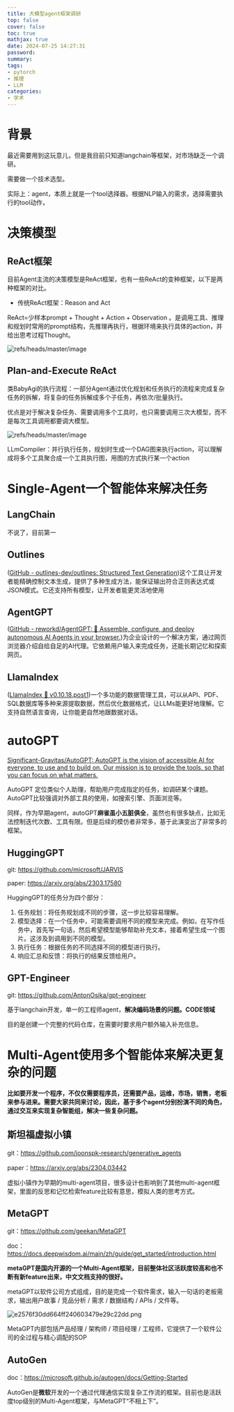```yaml
---
title: 大模型agent框架调研
top: false
cover: false
toc: true
mathjax: true
date: 2024-07-25 14:27:31
password:
summary:
tags:
- pytorch
- 推理
- LLM
categories:
- 学术
---
```




# 背景

最近需要用到这玩意儿，但是我目前只知道langchain等框架，对市场缺乏一个调研。

需要做一个技术选型。

实际上：agent，本质上就是一个tool选择器。根据NLP输入的需求，选择需要执行的tool动作，



# 决策模型



## ReAct框架

目前Agent主流的决策模型是ReAct框架，也有一些ReAct的变种框架，以下是两种框架的对比。



- 传统ReAct框架：Reason and Act



ReAct=少样本prompt + Thought + Action + Observation 。是调用工具、推理和规划时常用的prompt结构，先推理再执行，根据环境来执行具体的action，并给出思考过程Thought。



![refs/heads/master/image](https://raw.githubusercontent.com/kengerlwl/kengerlwl.github.io/refs/heads/master/image/2af73fc674bc1670e2bbb53830958266/ff8a902d9f6ce504309c32968ef5ba9d.png)



## Plan-and-Execute ReAct



类BabyAgi的执行流程：一部分Agent通过优化规划和任务执行的流程来完成复杂任务的拆解，将复杂的任务拆解成多个子任务，再依次/批量执行。



优点是对于解决复杂任务、需要调用多个工具时，也只需要调用三次大模型，而不是每次工具调用都要调大模型。



![refs/heads/master/image](https://raw.githubusercontent.com/kengerlwl/kengerlwl.github.io/refs/heads/master/image/2af73fc674bc1670e2bbb53830958266/634ae8defb304246f81912feb855a5e9.jpeg)

LLmCompiler：并行执行任务，规划时生成一个DAG图来执行action，可以理解成将多个工具聚合成一个工具执行图，用图的方式执行某一个action





# Single-Agent一个智能体来解决任务

## LangChain 

不说了，目前第一

## Outlines

([GitHub - outlines-dev/outlines: Structured Text Generation](https://github.com/outlines-dev/outlines))这个工具让开发者能精确控制文本生成，提供了多种生成方法，能保证输出符合正则表达式或JSON模式。它还支持所有模型，让开发者能更灵活地使用

## AgentGPT

([GitHub - reworkd/AgentGPT: 🤖 Assemble, configure, and deploy autonomous AI Agents in your browser.](https://github.com/reworkd/AgentGPT))为企业设计的一个解决方案，通过网页浏览器介绍自给自足的AI代理。它依赖用户输入来完成任务，还能长期记忆和探索网页。

## LlamaIndex 

([LlamaIndex 🦙 v0.10.18.post1](https://docs.llamaindex.ai/en/stable/))一个多功能的数据管理工具，可以从API、PDF、SQL数据库等多种来源提取数据，然后优化数据格式，让LLMs能更好地理解。它支持自然语言查询，让你能更自然地跟数据对话。

# autoGPT

[Significant-Gravitas/AutoGPT: AutoGPT is the vision of accessible AI for everyone, to use and to build on. Our mission is to provide the tools, so that you can focus on what matters.](https://github.com/Significant-Gravitas/AutoGPT)

AutoGPT 定位类似个人助理，帮助用户完成指定的任务，如调研某个课题。AutoGPT比较强调对外部工具的使用，如搜索引擎、页面浏览等。

同样，作为早期agent，autoGPT**麻雀虽小五脏俱全**，虽然也有很多缺点，比如无法控制迭代次数、工具有限。但是后续的模仿者非常多，基于此演变出了非常多的框架。

## HuggingGPT

git: https://github.com/microsoft/JARVIS

paper: https://arxiv.org/abs/2303.17580

HuggingGPT的任务分为四个部分：

1. 任务规划：将任务规划成不同的步骤，这一步比较容易理解。
2. 模型选择：在一个任务中，可能需要调用不同的模型来完成。例如，在写作任务中，首先写一句话，然后希望模型能够帮助补充文本，接着希望生成一个图片。这涉及到调用到不同的模型。
3. 执行任务：根据任务的不同选择不同的模型进行执行。
4. 响应汇总和反馈：将执行的结果反馈给用户。







## GPT-Engineer

git: https://github.com/AntonOsika/gpt-engineer

基于langchain开发，单一的工程师agent，**解决编码场景的问题。CODE领域**

目的是创建一个完整的代码仓库，在需要时要求用户额外输入补充信息。





# Multi-Agent使用多个智能体来解决更复杂的问题

**比如要开发一个程序，不仅仅需要程序员，还需要产品，运维，市场，销售，老板来参与进来。需要大家共同来讨论，因此，基于多个agent分别扮演不同的角色，通过交互来实现复杂智能组，解决一些复杂问题。**

## 斯坦福虚拟小镇

git：https://github.com/joonspk-research/generative_agents

paper：https://arxiv.org/abs/2304.03442

虚拟小镇作为早期的multi-agent项目，很多设计也影响到了其他multi-agent框架，里面的反思和记忆检索feature比较有意思，模拟人类的思考方式。

## MetaGPT

git：https://github.com/geekan/MetaGPT

doc：https://docs.deepwisdom.ai/main/zh/guide/get_started/introduction.html

**metaGPT是国内开源的一个Multi-Agent框架，目前整体社区活跃度较高和也不断有新feature出来，中文文档支持的很好。**

metaGPT以软件公司方式组成，目的是完成一个软件需求，输入一句话的老板需求，输出用户故事 / 竞品分析 / 需求 / 数据结构 / APIs / 文件等。

![e2576f30dd664ff240603479e29c22dd.png](https://raw.githubusercontent.com/kengerlwl/kengerlwl.github.io/refs/heads/master/image/2af73fc674bc1670e2bbb53830958266/a8f88e35e62d2f996b742249cc9c43bb.png)

MetaGPT内部包括产品经理 / 架构师 / 项目经理 / 工程师，它提供了一个软件公司的全过程与精心调配的SOP





## AutoGen

doc：https://microsoft.github.io/autogen/docs/Getting-Started

AutoGen是**微软**开发的一个通过代理通信实现复杂工作流的框架。目前也是活跃度top级别的Multi-Agent框架，与MetaGPT“不相上下”。

